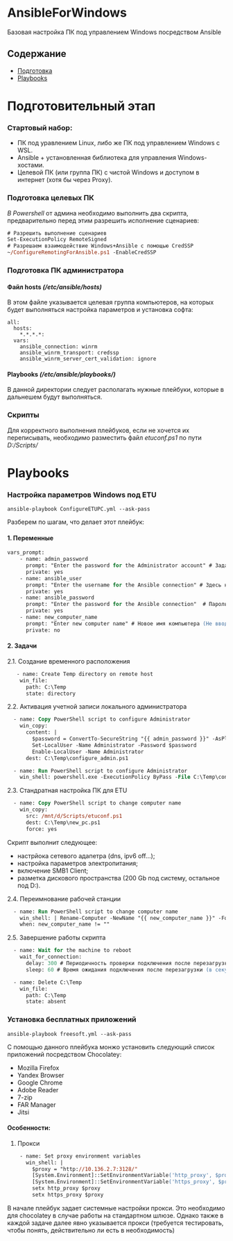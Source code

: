 # AnsibleForWindows
Базовая настройка ПК под управлением Windows посредством Ansible

## Содержание
- [Подготовка](#подготовительный-этап)
- [Playbooks](#playbooks)

# Подготовительный этап
### Стартовый набор:

- ПК под уравлением Linux, либо же ПК под управлением Windows с WSL.
- Ansible + установленная библиотека для управления Windows-хостами.
- Целевой ПК (или группа ПК) с чистой Windows и доступом в интернет (хотя бы через Proxy).

### Подготовка целевых ПК
*В Powershell* от админа необходимо выполнить два скрипта, предварительно перед этим разрешить исполнение сценариев:
```ps
# Разрешить выполнение сценариев
Set-ExecutionPolicy RemoteSigned
# Разрешаем взаимодействие Windows+Ansible с помощью CredSSP
~/ConfigureRemotingForAnsible.ps1 -EnableCredSSP
```
### Подготовка ПК администратора
#### Файл hosts *(/etc/ansible/hosts)*
В этом файле указывается целевая группа компьютеров, на которых будет выполняться настройка параметров и установка софта:
```
all:
  hosts:
    *.*.*.*:
  vars:
    ansible_connection: winrm
    ansible_winrm_transport: credssp
    ansible_winrm_server_cert_validation: ignore
```

#### Playbooks *(/etc/ansible/playbooks/)*
В данной директории следует располагать нужные плейбуки, которые в дальнешем будут выполняться.

### Скрипты
Для корректного выполнения плейбуков, если не хочется их переписывать, необходимо разместить файл *etuconf.ps1* по пути *D:/Scripts/*

# Playbooks
### Настройка параметров Windows под ETU
```
ansible-playbook ConfigureETUPC.yml --ask-pass
```
Разберем по шагам, что делает этот плейбук:
#### 1. Переменные
```ps
vars_prompt:
    - name: admin_password
      prompt: "Enter the password for the Administrator account" # Задаем пароль для локального администратора
      private: yes
    - name: ansible_user
      prompt: "Enter the username for the Ansible connection" # Здесь нужно указать пользовтеля для подключения. Если рабочая станция в домене - подойдет доменный админ, иначе - можно выполнить под автоматически созданной при установке системы учеткой User\Test
      private: yes
    - name: ansible_password
      prompt: "Enter the password for the Ansible connection"  # Пароль от учетки, от имени которой будет выполняться плейбук
      private: yes
    - name: new_computer_name
      prompt: "Enter new computer name" # Новое имя компьютера (Не вводит в домен, но если комп уже в домене, то с правами доменного админа имя будет изменено)
      private: no
```
#### 2. Задачи

2.1. Создание временного расположения
```ps
   - name: Create Temp directory on remote host
    win_file:
      path: C:\Temp
      state: directory
```
2.2. Активация учетной записи локального администратора
```ps
  - name: Copy PowerShell script to configure Administrator
    win_copy:
      content: |
        $password = ConvertTo-SecureString "{{ admin_password }}" -AsPlainText -Force
        Set-LocalUser -Name Administrator -Password $password
        Enable-LocalUser -Name Administrator
      dest: C:\Temp\configure_admin.ps1

  - name: Run PowerShell script to configure Administrator
    win_shell: powershell.exe -ExecutionPolicy ByPass -File C:\Temp\configure_admin.ps1
```
2.3. Стандратная настройка ПК для ETU
```ps
  - name: Copy PowerShell script to change computer name
    win_copy:
      src: /mnt/d/Scripts/etuconf.ps1
      dest: C:\Temp\new_pc.ps1
      force: yes
```
Скрипт выполнит следующее:
- настрйока сетевого адапетра (dns, ipv6 off...);
- настройка параметров электропитания;
- включение SMB1 Client;
- разметка дискового пространства (200 Gb под систему, остальное под D:).
 
2.4. Переимнование рабочей станции
```ps
  - name: Run PowerShell script to change computer name
    win_shell: | Rename-Computer -NewName "{{ new_computer_name }}" -Force -Restart
    when: new_computer_name != ""
```
2.5. Завершение работы скрипта
```ps
  - name: Wait for the machine to reboot
    wait_for_connection:
      delay: 300 # Периодичность проверки подключения после перезагрузки (в секундах)
      sleep: 60 # Время ожидания подключения после перезагрузки (в секундах), в данном случае 5 минут

  - name: Delete C:\Temp
    win_file:
      path: C:\Temp
      state: absent
```
### Установка бесплатных приложений
```
ansible-playbook freesoft.yml --ask-pass
```
С помощью данного плейбука монжо установить следующий список приложений посредством Chocolatey:
- Mozilla Firefox
- Yandex Browser
- Google Chrome
- Adobe Reader
- 7-zip
- FAR Manager
- Jitsi

#### Особенности:
1. Прокси
```ps
    - name: Set proxy environment variables
      win_shell: |
        $proxy = "http://10.136.2.7:3128/"
        [System.Environment]::SetEnvironmentVariable('http_proxy', $proxy, 'Machine')
        [System.Environment]::SetEnvironmentVariable('https_proxy', $proxy, 'Machine')
        setx http_proxy $proxy
        setx https_proxy $proxy
```
В начале плейбук задает системные настройки прокси. Это необходимо для chocolatey в случае работы на стандартном шлюзе.
Однако также в каждой задаче далее явно указывается прокси (требуется тестировать, чтобы понять, действительно ли есть в необходимость)

